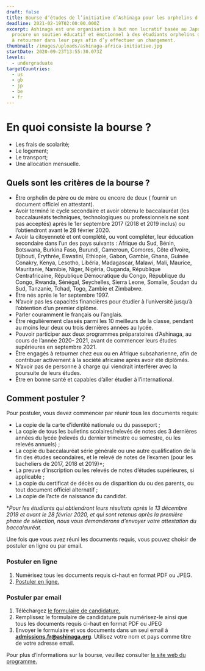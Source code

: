 ```yaml
---
draft: false
title: Bourse d’études de l’initiative d’Ashinaga pour les orphelins d’Afrique.
deadline: 2021-02-19T02:00:00.000Z
excerpt: Ashinaga est une organisation à but non lucratif basée au Japon, qui
  procure un soutien éducatif et émotionnel à des étudiants orphelins déterminés
  à retourner dans leur pays afin d’y effectuer un changement.
thumbnail: /images/uploads/ashinaga-africa-initiative.jpg
startDate: 2020-09-23T13:55:30.073Z
levels:
  - undergraduate
targetCountries:
  - us
  - gb
  - jp
  - be
  - fr
---
```


# En quoi consiste la bourse ?

- Les frais de scolarité;
- Le logement;
- Le transport;
- Une allocation mensuelle.

## Quels sont les critères de la bourse ?

- Être orphelin de père ou de mère ou encore de deux ( fournir un document officiel en attestant).
- Avoir terminé le cycle secondaire et avoir obtenu le baccalauréat (les baccalauréats techniques, technologiques ou professionnels ne sont pas acceptés) après le 1er septembre 2017 (2018 et 2019 inclus) ou l’obtiendront avant le 28 février 2020.
- Avoir la citoyenneté et ont complété, ou vont compléter, leur éducation secondaire dans l’un des pays suivants : Afrique du Sud, Bénin, Botswana, Burkina Faso, Burundi, Cameroun, Comores, Côte d’Ivoire, Djibouti, Érythrée, Eswatini, Ethiopie, Gabon, Gambie, Ghana, Guinée Conakry, Kenya, Lesotho, Libéria, Madagascar, Malawi, Mali, Maurice, Mauritanie, Namibie, Niger, Nigéria, Ouganda, République Centrafricaine, République Démocratique du Congo, République du Congo, Rwanda, Sénégal, Seychelles, Sierra Leone, Somalie, Soudan du Sud, Tanzanie, Tchad, Togo, Zambie et Zimbabwe.
- Être nés après le 1er septembre 1997.
- N’avoir pas les capacités financières pour étudier à l’université jusqu’à l’obtention d’un premier diplôme.
- Parler couramment le français ou l’anglais.
- Être régulièrement classés parmi les 10 meilleurs de la classe, pendant au moins leur deux ou trois dernières années au lycée.
- Pouvoir participer aux deux programmes préparatoires d’Ashinaga, au cours de l’année 2020- 2021, avant de commencer leurs études supérieures en septembre 2021.
- Être engagés à retourner chez eux ou en Afrique subsaharienne, afin de contribuer activement à la société africaine après avoir été diplômés.
- N’avoir pas de personne à charge qui viendrait interférer avec la poursuite de leurs études.
- Être en bonne santé et capables d’aller étudier à l’international.

## Comment postuler ?

Pour postuler, vous devez commencer par réunir tous les documents requis:

- La copie de la carte d’identité nationale ou du passeport ;
- La copie de tous les bulletins scolaires/relevés de notes des 3 dernières années du lycée (relevés du dernier trimestre ou semestre, ou les relevés annuels) ;
- La copie du baccalauréat série générale ou une autre qualification de la fin des études secondaires, et le relevé de notes de l’examen (pour les bacheliers de 2017, 2018 et 2019)\*;
- La preuve d’inscription ou les relevés de notes d’études supérieures, si applicable ;
- La copie du certificat de décès ou de disparition du ou des parents, ou tout document officiel alternatif ;
- La copie de l’acte de naissance du candidat.

\*_Pour les étudiants qui obtiendront leurs résultats après le 13 décembre 2019 et avant le 28 février 2020, et qui sont retenus après la première phase de sélection, nous vous demanderons d’envoyer votre attestation du baccalauréat._

Une fois que vous avez réuni les documents requis, vous pouvez choisir de postuler en ligne ou par email.

### Postuler en ligne

1. Numérisez tous les documents requis ci-haut en format PDF ou JPEG.
2. <a href="https://www.jotform.com/AshinagaAAI/AAI_2020_Registration" target="_blank" rel="noreferrer noopener">Postuler en ligne.</a>

### Postuler par email

1. Téléchargez <a href="https://drive.google.com/file/d/1pHJFSbTgAo126EpVHhuboAjlmwiDgvyj/view" target="_blank" rel="noopener noreferrer">le formulaire de candidature.</a>
2. Remplissez le formulaire de candidature puis numérisez-le ainsi que tous les documents requis ci-haut en format PDF ou JPEG
3. Envoyer le formulaire et vos documents dans un seul email à <a href="mailto:**admissions.fr@ashinaga.org**">**admissions.fr@ashinaga.org**</a>. Utilisez votre nom et pays comme titre de votre adresse email.

Pour plus d’informations sur la bourse, veuillez consulter <a href="https://en.ashinaga.org/candidatures/?lang=fr" target="_blank" rel="noopener noreferrer">le site web du programme.</a>
